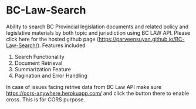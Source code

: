 # BC-Law-Search
Ability to search BC Provincial legislation documents and related policy and legislative materials by both topic and jurisdiction using BC LAW API. Please click here for the hosted github page (https://parveensuyan.github.io/BC-Law-Search/). 
Features included
1.	Search Functionality
2.	Document Retrieval
3.	Summarization Feature
4.	Pagination and Error Handling

In case of issues facing retrive data from BC Law API make sure https://cors-anywhere.herokuapp.com/ and click the button there to enable cross. This is for CORS purpose.
